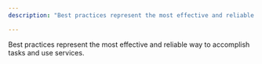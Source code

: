 ```yaml
---
description: "Best practices represent the most effective and reliable way to accomplish tasks and use services."

---
```

Best practices represent the most effective and reliable way to accomplish tasks and use services. 
